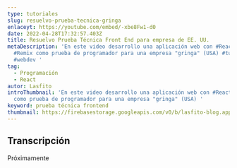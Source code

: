 ```yaml
---
type: tutoriales
slug: resuelvo-prueba-tecnica-gringa
enlaceyt: https://youtube.com/embed/-xbe8Fw1-d0
date: 2022-04-28T17:32:57.403Z
title: Resuelvo Prueba Técnica Front End para empresa de EE. UU.
metaDescription: 'En este video desarrollo una aplicación web con #React y
  #Remix como prueba de programador para una empresa "gringa" (USA) #tutorial
  #webdev '
tag:
  - Programación
  - React
autor: Lasfito
introThumbnail: 'En este video desarrollo una aplicación web con #React y #Remix
  como prueba de programador para una empresa "gringa" (USA) '
keyword: prueba técnica frontend
thumbnail: https://firebasestorage.googleapis.com/v0/b/lasfito-blog.appspot.com/o/29-prueba-tecnica-gringa%2F29-prueba-tencnica-grinca.png?alt=media&token=93dbd11a-0cf5-4095-96ad-df7253a238b3
---
```


## Transcripción

Próximamente
